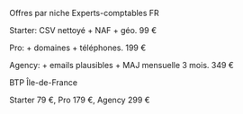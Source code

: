 Offres par niche
Experts-comptables FR

Starter: CSV nettoyé + NAF + géo. 99 €

Pro: + domaines + téléphones. 199 €

Agency: + emails plausibles + MAJ mensuelle 3 mois. 349 €

BTP Île-de-France

Starter 79 €, Pro 179 €, Agency 299 €